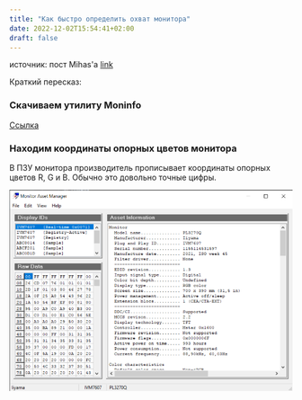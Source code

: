```yaml
---
title: "Как быстро определить охват монитора"
date: 2022-12-02T15:54:41+02:00
draft: false
---
```


источник:
пост Mihas'а [link](https://cielab.xyz/forum/viewtopic.php?t=649)

Краткий пересказ:

### Скачиваем утилиту Moninfo

[Ссылка](https://www.entechtaiwan.com/util/moninfo.shtm)

### Находим координаты опорных цветов монитора

В ПЗУ монитора производитель прописывает координаты опорных цветов R, G и B.
Обычно это довольно точные цифры.

![](images/im1.png)

